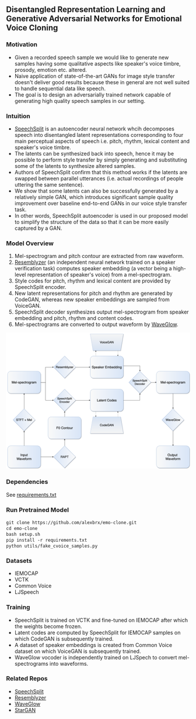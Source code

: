 ## Disentangled Representation Learning and Generative Adversarial Networks for Emotional Voice Cloning


### Motivation
* Given a recorded speech sample we would like to generate new samples having some qualitative aspects like speaker's voice timbre, prosody, emotion etc. altered.
* Naive application of state-of-the-art GANs for image style transfer doesn't deliver good results because these in general are not well suited to handle sequential data like speech.
* The goal is to design an adversarially trained network capable of generating high quality speech samples in our setting.

### Intuition
* [SpeechSplit](https://arxiv.org/abs/2004.11284) is an autoencoder neural network whcih decomposes speech into disentangled latent representations corresponding to four main perceptual aspects of speech i.e. pitch, rhythm, lexical content and speaker's voice timbre. 
* The latents can be synthesized back into speech, hence it may be possible to perform style transfer by simply generating and substituting some of the latents to synthesize altered samples.
* Authors of SpeechSplit confirm that this method works if the latents are swapped between parallel utterances (i.e. actual recordings of people uttering the same sentence).
* We show that some latents can also be successfully generated by a relatively simple GAN, which introduces significant sample quality improvement over baseline end-to-end GANs in our voice style transfer task.
* In other words, SpeechSplit autoencoder is used in our proposed model to simplify the structure of the data so that it can be more easily captured by a GAN.

### Model Overview
1. Mel-spectrogram and pitch contour are extracted from raw waveform.
2. [Resemblyzer](https://github.com/resemble-ai/Resemblyzer) (an independent neural network trained on a speaker verification task) computes speaker embedding (a vector being a high-level representation of speaker's voice) from a mel-spectrogram.
3. Style codes for pitch, rhythm and lexical content are provided by SpeechSplit encoder.
4. New latent representations for pitch and rhythm are generated by CodeGAN, whereas new speaker embeddings are sampled from VoiceGAN.
4. SpeechSplit decoder synthesizes output mel-spectrogram from speaker embedding and pitch, rhythm and content codes.
5. Mel-spectrograms are converted to output waveform by [WaveGlow](https://arxiv.org/abs/1811.00002).

<img src="./jpg/diag.png" alt="diagram" width="700"/>

### Dependencies
See [requirements.txt](requirements.txt)

### Run Pretrained Model
```
git clone https://github.com/alexbrx/emo-clone.git
cd emo-clone
bash setup.sh
pip install -r requirements.txt
python utils/fake_cvoice_samples.py
```

### Datasets
* IEMOCAP
* VCTK
* Common Voice
* LJSpeech

### Training
* SpeechSplit is trained on VCTK and fine-tuned on IEMOCAP after which the weights become frozen.
* Latent codes are computed by SpeechSplit for IEMOCAP samples on which CodeGAN is subsequently trained.
* A dataset of speaker embeddings is created from Common Voice dataset on which VoiceGAN is subsequently trained.
* WaveGlow vocoder is independently trained on LJSpech to convert mel-spectrograms into waveforms.




<!--- ### Running Code

#### Training WaveGlow
```bash
python waveglow/train.py -c config.json
```
#### Training SpeechSplit
```bash
python SpeechSplit/main.py
```
#### Training VoiceGAN
```bash
python cvoicegan/main_wgan.py
```
#### Training CodeGAN
```bash
python codegan/main_stargan.py
```
#### Generate Samples
```bash
python utils/fake_cvoice_samples.py
```
--->


### Related Repos
* [SpeechSplit](https://github.com/auspicious3000/SpeechSplit)
* [Resemblyzer](https://github.com/resemble-ai/Resemblyzer)
* [WaveGlow](https://github.com/NVIDIA/waveglow)
* [StarGAN](https://github.com/yunjey/stargan)
